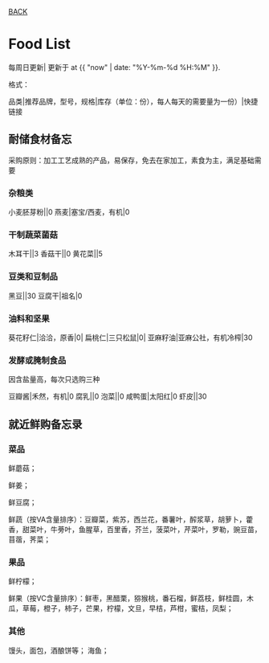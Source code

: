 [BACK](../)

# Food List
每周日更新| 更新于 at {{ "now" | date: "%Y-%m-%d %H:%M" }}.

格式：

品类|推荐品牌，型号，规格|库存（单位：份），每人每天的需要量为一份）|快捷链接

## 耐储食材备忘

采购原则：加工工艺成熟的产品，易保存，免去在家加工，素食为主，满足基础需要

### 杂粮类

小麦胚芽粉||0
燕麦|塞宝/西麦，有机|0

### 干制蔬菜菌菇

木耳干||3
香菇干||0
黄花菜||5

### 豆类和豆制品

黑豆||30
豆腐干|祖名|0

### 油料和坚果

葵花籽仁|洽洽，原香|0|
扁桃仁|三只松鼠|0|
亚麻籽油|亚麻公社，有机冷榨|30

### 发酵或腌制食品
因含盐量高，每次只选购三种

豆瓣酱|禾然，有机|0
腐乳||0
泡菜||0
咸鸭蛋|太阳红|0
虾皮||30

## 就近鲜购备忘录

### 菜品
鲜蘑菇；

鲜姜；

鲜豆腐；

鲜蔬（按VA含量排序）：豆瓣菜，紫苏，西兰花，番薯叶，醡浆草，胡萝卜，藿香，甜菜叶，牛蒡叶，鱼腥草，百里香，芥兰，菠菜叶，芹菜叶，罗勒，豌豆苗，苜蓿，荠菜；

### 果品
鲜柠檬；

鲜果（按VC含量排序）：鲜枣，黑醋栗，猕猴桃，番石榴，鲜荔枝，鲜桂圆，木瓜，草莓，橙子，柿子，芒果，柠檬，文旦，早桔，芦柑，蜜桔，凤梨；

### 其他
馒头，面包，酒酿饼等；
海鱼；